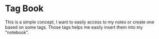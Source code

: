 # Tag Book

This is a simple concept, I want to easily access to my notes or create one based on some tags. Those tags helps me easily insert them into my "notebook".
